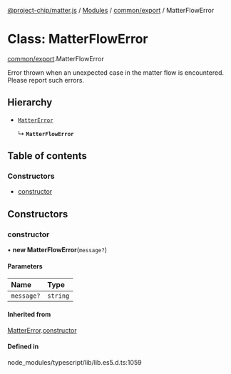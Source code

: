 [@project-chip/matter.js](../README.md) / [Modules](../modules.md) / [common/export](../modules/common_export.md) / MatterFlowError

# Class: MatterFlowError

[common/export](../modules/common_export.md).MatterFlowError

Error thrown when an unexpected case in the matter flow is encountered. Please report such errors.

## Hierarchy

- [`MatterError`](common_export.MatterError.md)

  ↳ **`MatterFlowError`**

## Table of contents

### Constructors

- [constructor](common_export.MatterFlowError.md#constructor)

## Constructors

### constructor

• **new MatterFlowError**(`message?`)

#### Parameters

| Name | Type |
| :------ | :------ |
| `message?` | `string` |

#### Inherited from

[MatterError](common_export.MatterError.md).[constructor](common_export.MatterError.md#constructor)

#### Defined in

node_modules/typescript/lib/lib.es5.d.ts:1059
